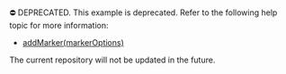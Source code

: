 ⛔ DEPRECATED. This example is deprecated. Refer to the following help topic for more information:

- [addMarker(markerOptions)](https://js.devexpress.com/Documentation/ApiReference/UI_Components/dxMap/Methods/#addMarkermarkerOptions)

The current repository will not be updated in the future.
